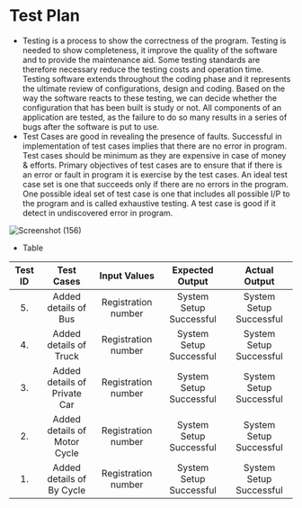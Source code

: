# Test Plan
- Testing is a process to show the correctness of the program. Testing is needed to show completeness, it improve the quality of the software and to provide the maintenance aid. Some testing standards are therefore necessary reduce the testing costs and operation time. Testing software extends throughout the coding phase and it represents the ultimate review of configurations, design and coding. Based on the way the software reacts to these testing, we can decide whether the configuration that has been built is study or not. All components of an application are tested, as the failure to do so many results in a series of bugs after the software is put to use.
- Test Cases are good in revealing the presence of faults. Successful in implementation of test cases implies that there are no error in program. Test cases should be minimum as they are expensive in case of money & efforts. Primary objectives of test cases are to ensure that if there is an error or fault in program it is exercise by the test cases. An ideal test case set is one that succeeds only if there are no errors in the program. One possible ideal set of test case is one that includes all possible I/P to the program and is called exhaustive testing. A test case is good if it detect in undiscovered error in program.

![Screenshot (156)](https://user-images.githubusercontent.com/98829664/152670566-37ec9454-7404-4a31-a424-45d9aea1cf77.png)


* Table


| Test ID |Test Cases | Input Values | Expected Output | Actual Output |
|:------:|:---------:|:------------:|:---------------:|:-------------:|
|5.|Added details of Bus|Registration number|System Setup Successful|System Setup Successful|
|4.|Added details of Truck|Registration number|System Setup Successful|System Setup Successful|
|3.|Added details of Private Car|Registration number|System Setup Successful|System Setup Successful|
|2.|Added details of Motor Cycle|Registration number|System Setup Successful|System Setup Successful|
|1.|Added details of By Cycle|Registration number|System Setup Successful|System Setup Successful|
